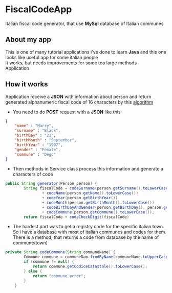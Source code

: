 # FiscalCodeApp
Italian fiscal code generator, that use **MySql** database of Italian communes
## About my app
This is one of many tutorial applications i've done to learn **Java** and this one looks like useful app for some italian people  
It works, but needs improvements for some too large methods  
Application 
## How it works
Application receive a **JSON** with information about person and return generated alphanumeric fiscal code of 16 characters
by this [algorithm](https://en.wikipedia.org/wiki/Italian_fiscal_code "wikipedia")  
+ You need to do **POST** request with a **JSON** like this
```json
{
    "name" : "Marry",
    "surname" : "Black",
    "birthDay" : "21",
    "birthMonth" : "September",
    "birthYear" : "1997",
    "gender" : "Female",
    "commune" : "Dego"
}
```
+ Then methods in Service class process this information and generate a characters of code
```java
public String generator(Person person) {
        String fiscalCode = codeSurname(person.getSurname().toLowerCase())
                + codeName(person.getName().toLowerCase())
                + codeYear(person.getBirthYear())
                + codeMonth(person.getBirthMonth().toLowerCase())
                + codeBirthDayAndGender(person.getBirthDay(), person.getGender().toLowerCase())
                + codeCommune(person.getCommune().toLowerCase());
        return fiscalCode + codeCheckDigit(fiscalCode)
```
 + The hardest part was to get a registry code for the specific italian town. So i have a database with most of italian communes and codes for them. 
There is a method, that returns a code from database by the name of commune(town)
```java
private String codeCommune(String communeName) {
        Commune commune = communeDao.findByName(communeName.toUpperCase());
        if (commune != null) {
            return commune.getCodiceCatastale().toLowerCase();
        } else {
            return "commune error";
        }
    }
```
